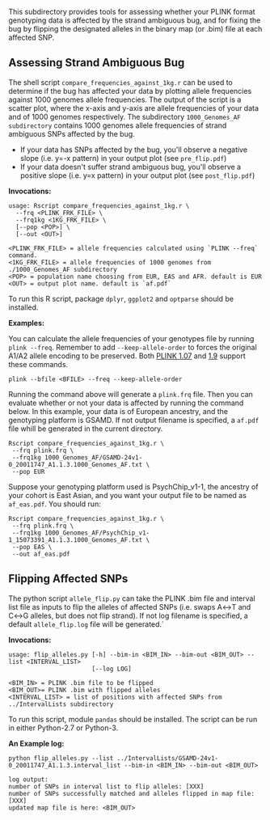 This subdirectory provides tools for assessing whether your PLINK format genotyping data is affected by the strand ambiguous bug, and for fixing the bug by flipping the designated alleles in the binary map (or .bim) file at each affected SNP.

## Assessing Strand Ambiguous Bug
The shell script `compare_frequencies_against_1kg.r` can be used to determine if the bug has affected your data by plotting allele frequencies against 1000 genomes allele frequencies. The output of the script is a scatter plot, where the x-axis and y-axis are allele frequencies of your data and of 1000 genomes respectively. The subdirectory `1000_Genomes_AF subdirectory` contains 1000 genomes allele frequencies of strand ambiguous SNPs affected by the bug.

- If your data has SNPs affected by the bug, you'll observe a negative slope (i.e. y=-x pattern) in your output plot (see `pre_flip.pdf`)
- If your data doesn't suffer strand ambiguous bug, you'll observe a positive slope (i.e. y=x pattern) in your output plot (see `post_flip.pdf`)

**Invocations:**

```
usage: Rscript compare_frequencies_against_1kg.r \
  --frq <PLINK_FRK_FILE> \
  --frq1kg <1KG_FRK_FILE> \
  [--pop <POP>] \
  [--out <OUT>]
                       
<PLINK_FRK_FILE> = allele frequencies calculated using `PLINK --freq` command.
<1KG_FRK_FILE> = allele frequencies of 1000 genomes from ./1000_Genomes_AF subdirectory
<POP> = population name choosing from EUR, EAS and AFR. default is EUR
<OUT> = output plot name. default is `af.pdf`
```

To run this R script, package `dplyr`, `ggplot2` and `optparse` should be installed.

**Examples:**

You can calculate the allele frequencies of your genotypes file by running `plink --freq`. Remember to add `--keep-allele-order` to forces the original A1/A2 allele encoding to be preserved. Both [PLINK 1.07](http://zzz.bwh.harvard.edu/plink/) and [1.9](https://www.cog-genomics.org/plink2) support these commands. 

```
plink --bfile <BFILE> --freq --keep-allele-order
```

Running the command above will generate a `plink.frq` file. Then you can evaluate whether or not your data is affected by running the command below. In this example, your data is of European ancestry, and the genotyping platform is GSAMD. If not output filename is specified, a `af.pdf` file whill be generated in the current directory. 

```
Rscript compare_frequencies_against_1kg.r \
 --frq plink.frq \
 --frq1kg 1000_Genomes_AF/GSAMD-24v1-0_20011747_A1.1.3.1000_Genomes_AF.txt \
 --pop EUR
```
Suppose your genotyping platform used is PsychChip_v1-1, the ancestry of your cohort is East Asian, and you want your output file to be named as `af_eas.pdf`. You should run: 

```
Rscript compare_frequencies_against_1kg.r \
 --frq plink.frq \
 --frq1kg 1000_Genomes_AF/PsychChip_v1-1_15073391_A1.1.3.1000_Genomes_AF.txt \
 --pop EAS \
 --out af_eas.pdf 
```


## Flipping Affected SNPs 
The python script `allele_flip.py` can take the PLINK .bim file and interval list file as inputs to flip the alleles of affected SNPs (i.e. swaps A↔T and C↔G alleles, but does not flip strand). If not log filename is specified, a default `allele_flip.log` file will be generated.`

**Invocations:**

```
usage: flip_alleles.py [-h] --bim-in <BIM_IN> --bim-out <BIM_OUT> --list <INTERVAL_LIST>
                       [--log LOG]
                       
<BIM_IN> = PLINK .bim file to be flipped 
<BIM_OUT>= PLINK .bim with flipped alleles 
<INTERVAL_LIST> = list of positions with affected SNPs from ../IntervalLists subdirectory
```
To run this script, module `pandas` should be installed. The script can be run in either Python-2.7 or Python-3.

**An Example log:**

```
python flip_alleles.py --list ../IntervalLists/GSAMD-24v1-0_20011747_A1.1.3.interval_list --bim-in <BIM_IN> --bim-out <BIM_OUT>

log output:
number of SNPs in interval list to flip alleles: [XXX]
number of SNPs successfully matched and alleles flipped in map file: [XXX]
updated map file is here: <BIM_OUT>
```
